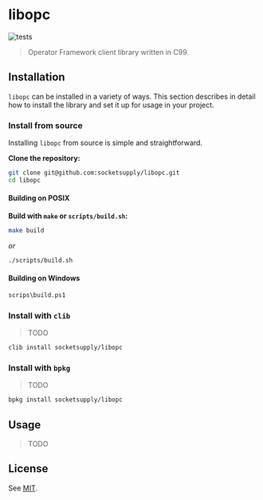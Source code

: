 libopc
======

![tests](https://github.com/socketsupply/libopc/actions/workflows/test/badge.svg)


> Operator Framework client library written in C99.

## Installation

`libopc` can be installed in a variety of ways. This section describes
in detail how to install the library and set it up for usage in your
project.

### Install from source

Installing `libopc` from source is simple and straightforward.

**Clone the repository:**

```sh
git clone git@github.com:socketsupply/libopc.git
cd libopc
```

#### Building on POSIX

**Build with `make` or `scripts/build.sh`:**

```sh
make build
```

_or_

```sh
./scripts/build.sh
```

#### Building on Windows

```sh
scrips\build.ps1
```

### Install with `clib`

> TODO

```sh
clib install socketsupply/libopc
```

### Install with `bpkg`

> TODO

```sh
bpkg install socketsupply/libopc
```

## Usage

> TODO

## License

See [MIT](LICENSE).
